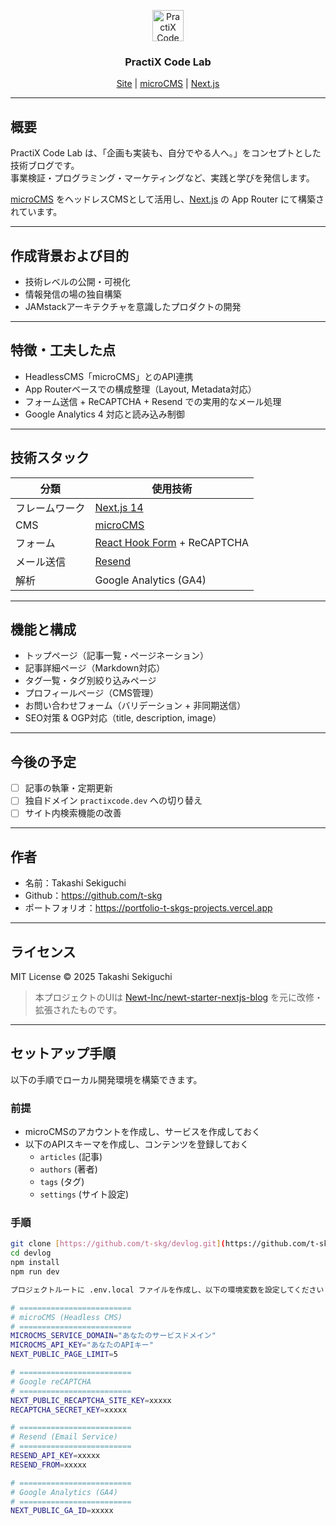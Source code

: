 <p align="center">
  <a href="https://devlog-amber.vercel.app/">
    <img src="/public/favicon.ico" alt="PractiX Code Lab" width="50" />
  </a>
</p>
<h3 align="center">
  PractiX Code Lab
</h3>
<p align="center">
  <a href="https://devlog-amber.vercel.app/">Site</a> | <a href="https://microcms.io/">microCMS</a> | <a href="https://nextjs.org/">Next.js</a>
</p>

---

## 概要

PractiX Code Lab は、「企画も実装も、自分でやる人へ。」をコンセプトとした技術ブログです。  
事業検証・プログラミング・マーケティングなど、実践と学びを発信します。

[microCMS](https://microcms.io/) をヘッドレスCMSとして活用し、[Next.js](https://nextjs.org/) の App Router にて構築されています。

---

## 作成背景および目的

- 技術レベルの公開・可視化
- 情報発信の場の独自構築
- JAMstackアーキテクチャを意識したプロダクトの開発

---

## 特徴・工夫した点

- HeadlessCMS「microCMS」とのAPI連携
- App Routerベースでの構成整理（Layout, Metadata対応）
- フォーム送信 + ReCAPTCHA + Resend での実用的なメール処理
- Google Analytics 4 対応と読み込み制御

---

## 技術スタック

| 分類           | 使用技術                                                    |
| -------------- | ----------------------------------------------------------- |
| フレームワーク | [Next.js 14](https://nextjs.org/)                           |
| CMS            | [microCMS](https://microcms.io/)                            |
| フォーム       | [React Hook Form](https://react-hook-form.com/) + ReCAPTCHA |
| メール送信     | [Resend](https://resend.com/)                               |
| 解析           | Google Analytics (GA4)                                      |

---

## 機能と構成

- トップページ（記事一覧・ページネーション）
- 記事詳細ページ（Markdown対応）
- タグ一覧・タグ別絞り込みページ
- プロフィールページ（CMS管理）
- お問い合わせフォーム（バリデーション + 非同期送信）
- SEO対策 & OGP対応（title, description, image）

---

## 今後の予定

- [ ] 記事の執筆・定期更新
- [ ] 独自ドメイン `practixcode.dev` への切り替え
- [ ] サイト内検索機能の改善

---

## 作者

- 名前：Takashi Sekiguchi
- Github：https://github.com/t-skg
- ポートフォリオ：https://portfolio-t-skgs-projects.vercel.app

---

## ライセンス

MIT License
© 2025 Takashi Sekiguchi

> 本プロジェクトのUIは [Newt-Inc/newt-starter-nextjs-blog](https://github.com/Newt-Inc/newt-starter-nextjs-blog) を元に改修・拡張されたものです。

---

## セットアップ手順

以下の手順でローカル開発環境を構築できます。

### 前提

- microCMSのアカウントを作成し、サービスを作成しておく
- 以下のAPIスキーマを作成し、コンテンツを登録しておく
  - `articles` (記事)
  - `authors` (著者)
  - `tags` (タグ)
  - `settings` (サイト設定)

### 手順

```bash
git clone [https://github.com/t-skg/devlog.git](https://github.com/t-skg/devlog.git)
cd devlog
npm install
npm run dev

プロジェクトルートに .env.local ファイルを作成し、以下の環境変数を設定してください（テンプレートは .env.local.example 参照）：

# =========================
# microCMS (Headless CMS)
# =========================
MICROCMS_SERVICE_DOMAIN="あなたのサービスドメイン"
MICROCMS_API_KEY="あなたのAPIキー"
NEXT_PUBLIC_PAGE_LIMIT=5

# =========================
# Google reCAPTCHA
# =========================
NEXT_PUBLIC_RECAPTCHA_SITE_KEY=xxxxx
RECAPTCHA_SECRET_KEY=xxxxx

# =========================
# Resend (Email Service)
# =========================
RESEND_API_KEY=xxxxx
RESEND_FROM=xxxxx

# =========================
# Google Analytics (GA4)
# =========================
NEXT_PUBLIC_GA_ID=xxxxx
```
